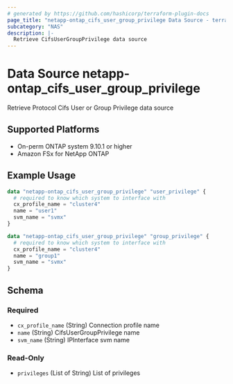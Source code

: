 ```yaml
---
# generated by https://github.com/hashicorp/terraform-plugin-docs
page_title: "netapp-ontap_cifs_user_group_privilege Data Source - terraform-provider-netapp-ontap"
subcategory: "NAS"
description: |-
  Retrieve CifsUserGroupPrivilege data source
---
```


# Data Source netapp-ontap_cifs_user_group_privilege

Retrieve Protocol Cifs User or Group Privilege data source

## Supported Platforms
* On-perm ONTAP system 9.10.1 or higher
* Amazon FSx for NetApp ONTAP

## Example Usage
```terraform
data "netapp-ontap_cifs_user_group_privilege" "user_privilege" {
  # required to know which system to interface with
  cx_profile_name = "cluster4"
  name = "user1"
  svm_name = "svmx"
}

data "netapp-ontap_cifs_user_group_privilege" "group_privilege" {
  # required to know which system to interface with
  cx_profile_name = "cluster4"
  name = "group1"
  svm_name = "svmx"
}
```

<!-- schema generated by tfplugindocs -->
## Schema

### Required

- `cx_profile_name` (String) Connection profile name
- `name` (String) CifsUserGroupPrivilege name
- `svm_name` (String) IPInterface svm name

### Read-Only

- `privileges` (List of String) List of privileges


